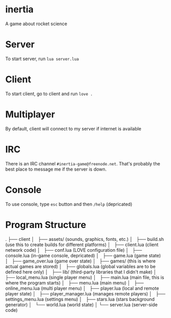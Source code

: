 # inertia
A game about rocket science

# Server
To start server, run `lua server.lua`

# Client
To start client, go to client and run `love .`

# Multiplayer
By default, client will connect to my server if internet is available

# IRC
There is an IRC channel `#inertia-game@freenode.net`. That's probably the best
place to message me if the server is down.

# Console
To use console, type `esc` button and then `/help` (depricated)

# Program Structure
.
├── client
│   ├── assets/ (sounds, graphics, fonts, etc.)
│   ├── build.sh (use this to create builds for different platforms)
│   ├── client.lua (client network code)
│   ├── conf.lua (LOVE configuration file)
│   ├── console.lua (in-game console, depricated)
│   ├── game.lua (game state)
│   ├── game_over.lua (game over state)
│   ├── games/ (this is where actual games are stored)
│   ├── globals.lua (global variables are to be defined here only)
│   ├── lib/ (third-party libraries that I didn't make)
│   ├── local_menu.lua (single player menu)
│   ├── main.lua (main file, this is where the program starts)
│   ├── menu.lua (main menu)
│   ├── online_menu.lua (multi player menu)
│   ├── player.lua (local and remote player state)
│   ├── player_manager.lua (manages remote players)
│   ├── settings_menu.lua (settings menu)
│   ├── stars.lua (stars background generator)
│   └── world.lua (world state)
│
└── server.lua (server-side code)

